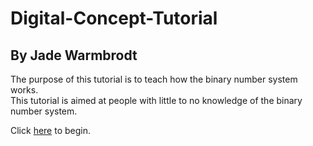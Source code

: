 # Digital-Concept-Tutorial
## By Jade Warmbrodt  
The purpose of this tutorial is to teach how the binary number system works.  
This tutorial is aimed at people with little to no knowledge of the binary number system.  

Click [here](history.md) to begin.

